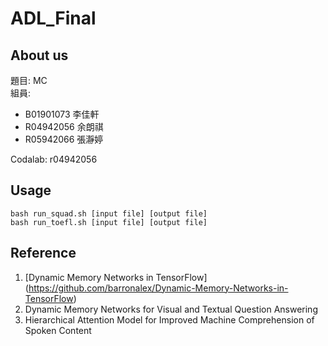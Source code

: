 # ADL_Final

## About us
題目: MC  
組員:  
* B01901073 李佳軒  
* R04942056 余朗祺  
* R05942066 張瀞婷  

Codalab: r04942056  

## Usage
`bash run_squad.sh [input file] [output file]`  
`bash run_toefl.sh [input file] [output file]`

## Reference
1. [Dynamic Memory Networks in TensorFlow] (https://github.com/barronalex/Dynamic-Memory-Networks-in-TensorFlow)
2. Dynamic Memory Networks for Visual and Textual Question Answering
3. Hierarchical Attention Model for Improved Machine Comprehension of Spoken Content


